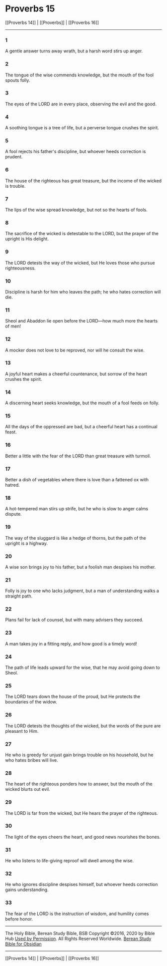 # Proverbs 15

[[Proverbs 14]] | [[Proverbs]] | [[Proverbs 16]]

---

### 1
A gentle answer turns away wrath, but a harsh word stirs up anger.

### 2
The tongue of the wise commends knowledge, but the mouth of the fool spouts folly.

### 3
The eyes of the LORD are in every place, observing the evil and the good.

### 4
A soothing tongue is a tree of life, but a perverse tongue crushes the spirit.

### 5
A fool rejects his father's discipline, but whoever heeds correction is prudent.

### 6
The house of the righteous has great treasure, but the income of the wicked is trouble.

### 7
The lips of the wise spread knowledge, but not so the hearts of fools.

### 8
The sacrifice of the wicked is detestable to the LORD, but the prayer of the upright is His delight.

### 9
The LORD detests the way of the wicked, but He loves those who pursue righteousness.

### 10
Discipline is harsh for him who leaves the path; he who hates correction will die.

### 11
Sheol and Abaddon lie open before the LORD—how much more the hearts of men!

### 12
A mocker does not love to be reproved, nor will he consult the wise.

### 13
A joyful heart makes a cheerful countenance, but sorrow of the heart crushes the spirit.

### 14
A discerning heart seeks knowledge, but the mouth of a fool feeds on folly.

### 15
All the days of the oppressed are bad, but a cheerful heart has a continual feast.

### 16
Better a little with the fear of the LORD than great treasure with turmoil.

### 17
Better a dish of vegetables where there is love than a fattened ox with hatred.

### 18
A hot-tempered man stirs up strife, but he who is slow to anger calms dispute.

### 19
The way of the sluggard is like a hedge of thorns, but the path of the upright is a highway.

### 20
A wise son brings joy to his father, but a foolish man despises his mother.

### 21
Folly is joy to one who lacks judgment, but a man of understanding walks a straight path.

### 22
Plans fail for lack of counsel, but with many advisers they succeed.

### 23
A man takes joy in a fitting reply, and how good is a timely word!

### 24
The path of life leads upward for the wise, that he may avoid going down to Sheol.

### 25
The LORD tears down the house of the proud, but He protects the boundaries of the widow.

### 26
The LORD detests the thoughts of the wicked, but the words of the pure are pleasant to Him.

### 27
He who is greedy for unjust gain brings trouble on his household, but he who hates bribes will live.

### 28
The heart of the righteous ponders how to answer, but the mouth of the wicked blurts out evil.

### 29
The LORD is far from the wicked, but He hears the prayer of the righteous.

### 30
The light of the eyes cheers the heart, and good news nourishes the bones.

### 31
He who listens to life-giving reproof will dwell among the wise.

### 32
He who ignores discipline despises himself, but whoever heeds correction gains understanding.

### 33
The fear of the LORD is the instruction of wisdom, and humility comes before honor.

---

The Holy Bible, Berean Study Bible, BSB
Copyright ©2016, 2020 by Bible Hub
[Used by Permission](https://berean.bible/terms.htm). All Rights Reserved Worldwide.
[Berean Study Bible for Obsidian](https://github.com/gapmiss/berean-study-bible-for-obsidian)

---

[[Proverbs 14]] | [[Proverbs]] | [[Proverbs 16]]

